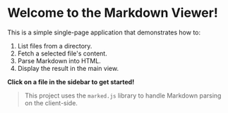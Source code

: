 # Welcome to the Markdown Viewer!

This is a simple single-page application that demonstrates how to:

1.  List files from a directory.
2.  Fetch a selected file's content.
3.  Parse Markdown into HTML.
4.  Display the result in the main view.

**Click on a file in the sidebar to get started!**

> This project uses the `marked.js` library to handle Markdown parsing on the client-side.